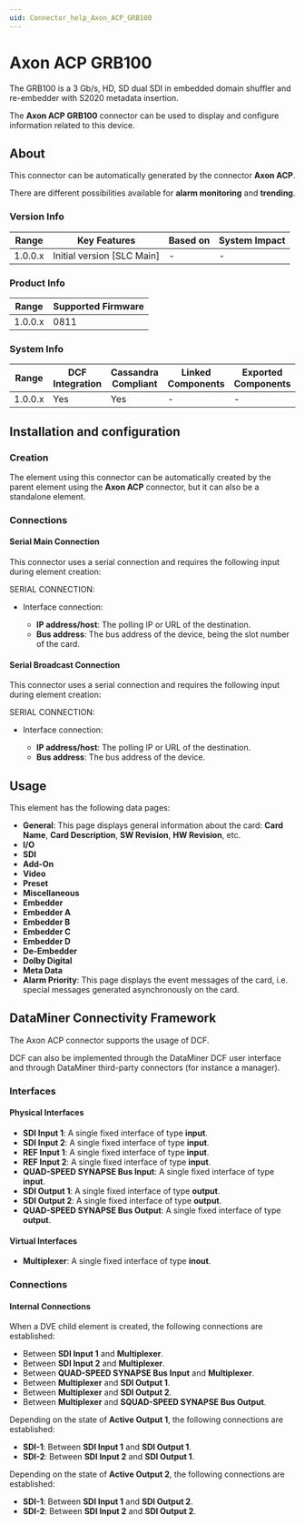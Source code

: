 ```yaml
---
uid: Connector_help_Axon_ACP_GRB100
---
```


# Axon ACP GRB100

The GRB100 is a 3 Gb/s, HD, SD dual SDI in embedded domain shuffler and re-embedder with S2020 metadata insertion.

The **Axon ACP GRB100** connector can be used to display and configure information related to this device.

## About

This connector can be automatically generated by the connector **Axon ACP**.

There are different possibilities available for **alarm monitoring** and **trending**.

### Version Info

| Range     | Key Features                 | Based on     | System Impact     |
|-----------|------------------------------|--------------|-------------------|
| 1.0.0.x   | Initial version [SLC Main]   | -            | -                 |

### Product Info

| Range     | Supported Firmware     |
|-----------|------------------------|
| 1.0.0.x   | 0811                   |

### System Info

| Range     | DCF Integration     | Cassandra Compliant     | Linked Components     | Exported Components     |
|-----------|---------------------|-------------------------|-----------------------|-------------------------|
| 1.0.0.x   | Yes                 | Yes                     | -                     | -                       |

## Installation and configuration

### Creation

The element using this connector can be automatically created by the parent element using the **Axon ACP** connector, but it can also be a standalone element.

### Connections

#### Serial Main Connection

This connector uses a serial connection and requires the following input during element creation:

SERIAL CONNECTION:

- Interface connection:

  - **IP address/host**: The polling IP or URL of the destination.
  - **Bus address**: The bus address of the device, being the slot number of the card.

#### Serial Broadcast Connection

This connector uses a serial connection and requires the following input during element creation:

SERIAL CONNECTION:

- Interface connection:

  - **IP address/host**: The polling IP or URL of the destination.
  - **Bus address**: The bus address of the device.

## Usage

This element has the following data pages:

- **General**: This page displays general information about the card: **Card Name**, **Card Description**, **SW Revision**, **HW Revision**, etc.
- **I/O**
- **SDI**
- **Add-On**
- **Video**
- **Preset**
- **Miscellaneous**
- **Embedder**
- **Embedder A**
- **Embedder B**
- **Embedder C**
- **Embedder D**
- **De-Embedder**
- **Dolby Digital**
- **Meta Data**
- **Alarm Priority**: This page displays the event messages of the card, i.e. special messages generated asynchronously on the card.

## DataMiner Connectivity Framework

The Axon ACP connector supports the usage of DCF.

DCF can also be implemented through the DataMiner DCF user interface and through DataMiner third-party connectors (for instance a manager).

### Interfaces

#### Physical Interfaces

- **SDI Input 1**: A single fixed interface of type **input**.
- **SDI Input 2**: A single fixed interface of type **input**.
- **REF Input 1**: A single fixed interface of type **input**.
- **REF Input 2**: A single fixed interface of type **input**.
- **QUAD-SPEED SYNAPSE Bus Input**: A single fixed interface of type **input**.
- **SDI Output 1**: A single fixed interface of type **output**.
- **SDI Output 2**: A single fixed interface of type **output**.
- **QUAD-SPEED SYNAPSE Bus Output**: A single fixed interface of type **output**.

#### Virtual Interfaces

- **Multiplexer**: A single fixed interface of type **inout**.

### Connections

#### Internal Connections

When a DVE child element is created, the following connections are established:

- Between **SDI Input 1** and **Multiplexer**.
- Between **SDI Input 2** and **Multiplexer**.
- Between **QUAD-SPEED SYNAPSE Bus Input** and **Multiplexer**.
- Between **Multiplexer** and **SDI Output 1**.
- Between **Multiplexer** and **SDI Output 2**.
- Between **Multiplexer** and **SQUAD-SPEED SYNAPSE Bus Output**.

Depending on the state of **Active Output 1**, the following connections are established:

- **SDI-1**: Between **SDI Input 1** and **SDI Output 1**.
- **SDI-2**: Between **SDI Input 2** and **SDI Output 1**.

Depending on the state of **Active Output 2**, the following connections are established:

- **SDI-1**: Between **SDI Input 1** and **SDI Output 2**.
- **SDI-2**: Between **SDI Input 2** and **SDI Output 2**.
